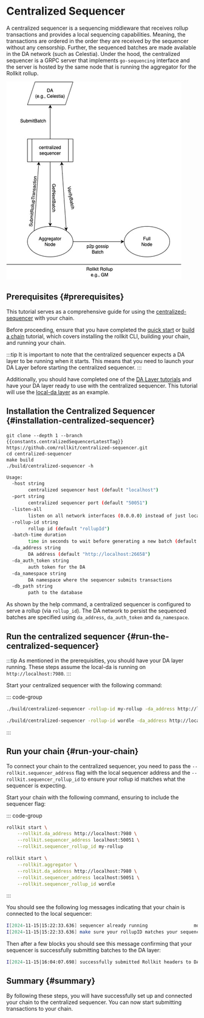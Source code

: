 # Centralized Sequencer

<!-- markdownlint-disable MD033 -->
<script setup>
import constants from '../../.vitepress/constants/constants.js'
</script>

A centralized sequencer is a sequencing middleware that receives rollup transactions and provides a local sequencing capabilities. Meaning, the transactions are ordered in the order they are received by the sequencer without any censorship. Further, the sequenced batches are made available in the DA network (such as Celestia). Under the hood, the centralized sequencer is a GRPC server that implements `go-sequencing` interface and the server is hosted by the same node that is running the aggregator for the Rollkit rollup.

![Rollkit with Centralized Sequencer](/public/img/sequencing.jpg)

## Prerequisites {#prerequisites}

This tutorial serves as a comprehensive guide for using the [centralized-sequencer](https://github.com/rollkit/centralized-sequencer) with your chain. 

Before proceeding, ensure that you have completed the [quick start](/tutorials/quick-start) or [build a chain](/tutorials/wordle) tutorial, which covers installing the rollkit CLI, building your chain, and running your chain.

:::tip
It is important to note that the centralized sequencer expects a DA layer to be running when it starts. This means that you need to launch your DA Layer before starting the centralized sequencer.
:::

Additionally, you should have completed one of the [DA Layer tutorials](../da/overview) and have your DA layer ready to use with the centralized sequencer. This tutorial will use the [local-da layer](../da/local) as an example.

## Installation the Centralized Sequencer {#installation-centralized-sequencer}

```sh-vue
git clone --depth 1 --branch {{constants.centralizedSequencerLatestTag}} https://github.com/rollkit/centralized-sequencer.git
cd centralized-sequencer
make build
./build/centralized-sequencer -h
```

```sh
Usage:
  -host string
    	centralized sequencer host (default "localhost")
  -port string
    	centralized sequencer port (default "50051")
  -listen-all
    	listen on all network interfaces (0.0.0.0) instead of just localhost
  -rollup-id string
    	rollup id (default "rollupId")
  -batch-time duration
    	time in seconds to wait before generating a new batch (default 2s)
  -da_address string
    	DA address (default "http://localhost:26658")
  -da_auth_token string
    	auth token for the DA
  -da_namespace string
    	DA namespace where the sequencer submits transactions
  -db_path string
    	path to the database
```

As shown by the help command, a centralized sequencer is configured to serve a rollup (via `rollup_id`). The DA network to persist the sequenced batches are specified using `da_address`, `da_auth_token` and `da_namespace`.


## Run the centralized sequencer {#run-the-centralized-sequencer}

:::tip
As mentioned in the prerequisities, you should have your DA layer running. These steps assume the local-da is running on `http://localhost:7980`.
:::

Start your centralized sequencer with the following command:

::: code-group

```sh [Quick Start]
./build/centralized-sequencer -rollup-id my-rollup -da_address http://localhost:7980
```

```sh [Build a Chain]
./build/centralized-sequencer -rollup-id wordle -da_address http://localhost:7980
```
:::


## Run your chain {#run-your-chain}

To connect your chain to the centralized sequencer, you need to pass the `--rollkit.sequencer_address` flag with the local sequencer address and the `--rollkit.sequencer_rollup_id` to ensure your rollup id matches what the sequencer is expecting.

Start your chain with the following command, ensuring to include the sequencer flag:

::: code-group

```sh [Quick Start]
rollkit start \
    --rollkit.da_address http://localhost:7980 \
    --rollkit.sequencer_address localhost:50051 \
    --rollkit.sequencer_rollup_id my-rollup
```

```sh [Wordle Chain]
rollkit start \
    --rollkit.aggregator \
    --rollkit.da_address http://localhost:7980 \
    --rollkit.sequencer_address localhost:50051 \
    --rollkit.sequencer_rollup_id wordle
```

:::

You should see the following log messages indicating that your chain is connected to the local sequencer:

```sh
I[2024-11-15|15:22:33.636] sequencer already running                 module=main address=localhost:50051
I[2024-11-15|15:22:33.636] make sure your rollupID matches your sequencer module=main rollupID=my-rollup
```

Then after a few blocks you should see this message confirming that your sequencer is successfully submitting batches to the DA layer:

```sh
I[2024-11-15|16:04:07.698] successfully submitted Rollkit headers to DA layer module=BlockManager gasPrice=-1 daHeight=1 headerCount=14
```

## Summary {#summary}

By following these steps, you will have successfully set up and connected your chain to the centralized sequencer. You can now start submitting transactions to your chain.

